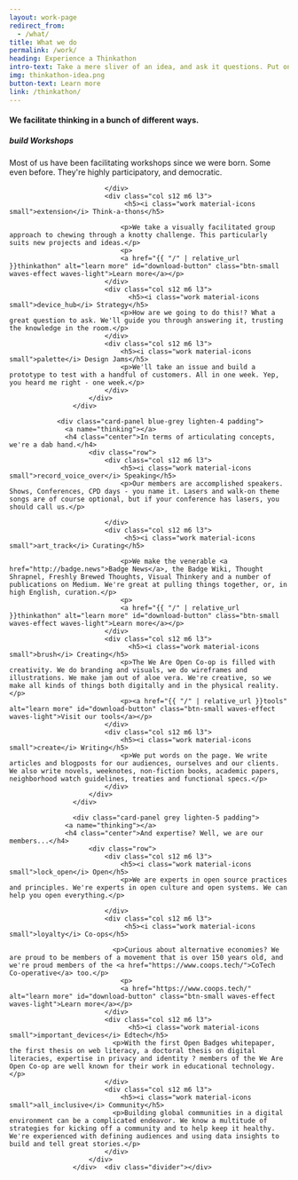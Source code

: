 ```yaml
---
layout: work-page
redirect_from:
  - /what/
title: What we do
permalink: /work/
heading: Experience a Thinkathon
intro-text: Take a mere sliver of an idea, and ask it questions. Put on different glasses and look at it again. Hire us for a Thinkathon, and we'll jumpstart your project.
img: thinkathon-idea.png
button-text: Learn more
link: /thinkathon/
---
```


<div class="section">
            <div class="row">
                <div class="card-panel light-blue lighten-5 padding">
                  <a name="thinking"></a>
                  <h4 class="center">We facilitate thinking in a bunch of different ways.</h4>
						<div class="row">
                        	<div class="col s12 m6 l3">
	                        	<h5><i class="work material-icons small">build</i> Workshops</h5>
                                <p>Most of us have been facilitating workshops since we were born. Some even before. They're highly participatory, and democratic.</p>

                        	</div>
                        	<div class="col s12 m6 l3">
	                        	 <h5><i class="work material-icons small">extension</i> Think-a-thons</h5>

                                <p>We take a visually facilitated group approach to chewing through a knotty challenge. This particularly suits new projects and ideas.</p>
                                <p>
                                <a href="{{ "/" | relative_url }}thinkathon" alt="learn more" id="download-button" class="btn-small waves-effect waves-light">Learn more</a></p>
                            </div>
                        	<div class="col s12 m6 l3">
	                        	  <h5><i class="work material-icons small">device_hub</i> Strategy</h5>
                                <p>How are we going to do this!? What a great question to ask. We'll guide you through answering it, trusting the knowledge in the room.</p>
                            </div>
	                        <div class="col s12 m6 l3">
                                <h5><i class="work material-icons small">palette</i> Design Jams</h5>
                                <p>We'll take an issue and build a prototype to test with a handful of customers. All in one week. Yep, you heard me right - one week.</p>
                        	</div>
    					</div>
                    </div>
                    
				<div class="card-panel blue-grey lighten-4 padding">
                  <a name="thinking"></a>
                  <h4 class="center">In terms of articulating concepts, we're a dab hand.</h4>
						<div class="row">
                        	<div class="col s12 m6 l3">
	                        	<h5><i class="work material-icons small">record_voice_over</i> Speaking</h5>
                                <p>Our members are accomplished speakers. Shows, Conferences, CPD days - you name it. Lasers and walk-on theme songs are of course optional, but if your conference has lasers, you should call us.</p>

                        	</div>
                        	<div class="col s12 m6 l3">
	                        	 <h5><i class="work material-icons small">art_track</i> Curating</h5>

                                <p>We make the venerable <a href="http://badge.news">Badge News</a>, the Badge Wiki, Thought Shrapnel, Freshly Brewed Thoughts, Visual Thinkery and a number of publications on Medium. We're great at pulling things together, or, in high English, curation.</p>
                                <p>
                                <a href="{{ "/" | relative_url }}thinkathon" alt="learn more" id="download-button" class="btn-small waves-effect waves-light">Learn more</a></p>
                            </div>
                        	<div class="col s12 m6 l3">
	                        	  <h5><i class="work material-icons small">brush</i> Creating</h5>
                                <p>The We Are Open Co-op is filled with creativity. We do branding and visuals, we do wireframes and illustrations. We make jam out of aloe vera. We're creative, so we make all kinds of things both digitally and in the physical reality.</p>
                                <p><a href="{{ "/" | relative_url }}tools" alt="learn more" id="download-button" class="btn-small waves-effect waves-light">Visit our tools</a></p>
                            </div>
	                        <div class="col s12 m6 l3">
                                <h5><i class="work material-icons small">create</i> Writing</h5>
                                <p>We put words on the page. We write articles and blogposts for our audiences, ourselves and our clients. We also write novels, weeknotes, non-fiction books, academic papers, neighborhood watch guidelines, treaties and functional specs.</p>
                        	</div>
    					</div>
                    </div>        
                    
                    <div class="card-panel grey lighten-5 padding">
                  <a name="thinking"></a>
                  <h4 class="center">And expertise? Well, we are our members...</h4>
						<div class="row">
                        	<div class="col s12 m6 l3">
	                        	<h5><i class="work material-icons small">lock_open</i> Open</h5>
							  	<p>We are experts in open source practices and principles. We're experts in open culture and open systems. We can help you open everything.</p>

                        	</div>
                        	<div class="col s12 m6 l3">
	                        	 <h5><i class="work material-icons small">loyalty</i> Co-ops</h5>

                              <p>Curious about alternative economies? We are proud to be members of a movement that is over 150 years old, and we're proud members of the <a href="https://www.coops.tech/">CoTech Co-operative</a> too.</p>
                                <p>
                                <a href="https://www.coops.tech/" alt="learn more" id="download-button" class="btn-small waves-effect waves-light">Learn more</a></p>
                            </div>
                        	<div class="col s12 m6 l3">
	                        	  <h5><i class="work material-icons small">important_devices</i> Edtech</h5>
                              <p>With the first Open Badges whitepaper, the first thesis on web literacy, a doctoral thesis on digital literacies, expertise in privacy and identity ? members of the We Are Open Co-op are well known for their work in educational technology.</p>
                            </div>
	                        <div class="col s12 m6 l3">
                                <h5><i class="work material-icons small">all_inclusive</i> Community</h5>
                              <p>Building global communities in a digital environment can be a complicated endeavor. We know a multitude of strategies for kicking off a community and to help keep it healthy. We're experienced with defining audiences and using data insights to build and tell great stories.</p>
                        	</div>
    					</div>
                    </div>  <div class="divider"></div>
